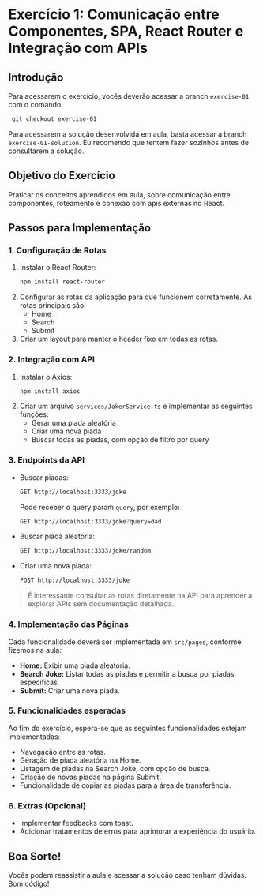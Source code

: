 # Exercício 1: Comunicação entre Componentes, SPA, React Router e Integração com APIs

## Introdução

Para acessarem o exercício, vocês deverão acessar a branch `exercise-01` com o comando:

```sh
 git checkout exercise-01
```

Para acessarem a solução desenvolvida em aula, basta acessar a branch `exercise-01-solution`. Eu recomendo que tentem fazer sozinhos antes de consultarem a solução.

## Objetivo do Exercício

Praticar os conceitos aprendidos em aula, sobre comunicação entre componentes, roteamento e conexão com apis externas no React.

## Passos para Implementação

### 1. Configuração de Rotas

1. Instalar o React Router:
   ```sh
   npm install react-router
   ```
2. Configurar as rotas da aplicação para que funcionem corretamente. As rotas principais são:
   - Home
   - Search
   - Submit
3. Criar um layout para manter o header fixo em todas as rotas.

### 2. Integração com API

1. Instalar o Axios:
   ```sh
   npm install axios
   ```
2. Criar um arquivo `services/JokerService.ts` e implementar as seguintes funções:
   - Gerar uma piada aleatória
   - Criar uma nova piada
   - Buscar todas as piadas, com opção de filtro por query

### 3. Endpoints da API

- Buscar piadas:
  ```sh
  GET http://localhost:3333/joke
  ```
  Pode receber o query param `query`, por exemplo:
  ```sh
  GET http://localhost:3333/joke?query=dad
  ```
- Buscar piada aleatória:
  ```sh
  GET http://localhost:3333/joke/random
  ```
- Criar uma nova piada:
  ```sh
  POST http://localhost:3333/joke
  ```

> É interessante consultar as rotas diretamente na API para aprender a explorar APIs sem documentação detalhada.

### 4. Implementação das Páginas

Cada funcionalidade deverá ser implementada em `src/pages`, conforme fizemos na aula:

- **Home:** Exibir uma piada aleatória.
- **Search Joke:** Listar todas as piadas e permitir a busca por piadas específicas.
- **Submit:** Criar uma nova piada.

### 5. Funcionalidades esperadas

Ao fim do exercício, espera-se que as seguintes funcionalidades estejam implementadas:

- Navegação entre as rotas.
- Geração de piada aleatória na Home.
- Listagem de piadas na Search Joke, com opção de busca.
- Criação de novas piadas na página Submit.
- Funcionalidade de copiar as piadas para a área de transferência.

### 6. Extras (Opcional)

- Implementar feedbacks com toast.
- Adicionar tratamentos de erros para aprimorar a experiência do usuário.

## Boa Sorte!

Vocês podem reassistir a aula e acessar a solução caso tenham dúvidas. Bom código!
